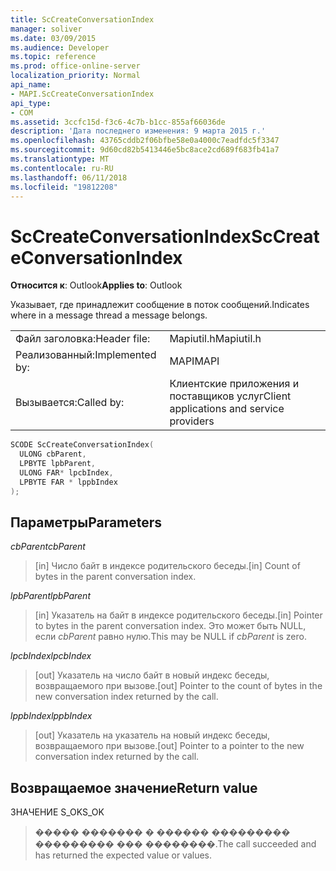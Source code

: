 ```yaml
---
title: ScCreateConversationIndex
manager: soliver
ms.date: 03/09/2015
ms.audience: Developer
ms.topic: reference
ms.prod: office-online-server
localization_priority: Normal
api_name:
- MAPI.ScCreateConversationIndex
api_type:
- COM
ms.assetid: 3ccfc15d-f3c6-4c7b-b1cc-855af66036de
description: 'Дата последнего изменения: 9 марта 2015 г.'
ms.openlocfilehash: 43765cddb2f06bfbe58e0a4000c7eadfdc5f3347
ms.sourcegitcommit: 9d60cd82b5413446e5bc8ace2cd689f683fb41a7
ms.translationtype: MT
ms.contentlocale: ru-RU
ms.lasthandoff: 06/11/2018
ms.locfileid: "19812208"
---
```

# <a name="sccreateconversationindex"></a><span data-ttu-id="9f3bd-103">ScCreateConversationIndex</span><span class="sxs-lookup"><span data-stu-id="9f3bd-103">ScCreateConversationIndex</span></span>

  
  
<span data-ttu-id="9f3bd-104">**Относится к**: Outlook</span><span class="sxs-lookup"><span data-stu-id="9f3bd-104">**Applies to**: Outlook</span></span> 
  
<span data-ttu-id="9f3bd-105">Указывает, где принадлежит сообщение в поток сообщений.</span><span class="sxs-lookup"><span data-stu-id="9f3bd-105">Indicates where in a message thread a message belongs.</span></span> 
  
|||
|:-----|:-----|
|<span data-ttu-id="9f3bd-106">Файл заголовка:</span><span class="sxs-lookup"><span data-stu-id="9f3bd-106">Header file:</span></span>  <br/> |<span data-ttu-id="9f3bd-107">Mapiutil.h</span><span class="sxs-lookup"><span data-stu-id="9f3bd-107">Mapiutil.h</span></span>  <br/> |
|<span data-ttu-id="9f3bd-108">Реализованный:</span><span class="sxs-lookup"><span data-stu-id="9f3bd-108">Implemented by:</span></span>  <br/> |<span data-ttu-id="9f3bd-109">MAPI</span><span class="sxs-lookup"><span data-stu-id="9f3bd-109">MAPI</span></span>  <br/> |
|<span data-ttu-id="9f3bd-110">Вызывается:</span><span class="sxs-lookup"><span data-stu-id="9f3bd-110">Called by:</span></span>  <br/> |<span data-ttu-id="9f3bd-111">Клиентские приложения и поставщиков услуг</span><span class="sxs-lookup"><span data-stu-id="9f3bd-111">Client applications and service providers</span></span>  <br/> |
   
```cpp
SCODE ScCreateConversationIndex(
  ULONG cbParent,
  LPBYTE lpbParent,
  ULONG FAR* lpcbIndex,
  LPBYTE FAR * lppbIndex
);
```

## <a name="parameters"></a><span data-ttu-id="9f3bd-112">Параметры</span><span class="sxs-lookup"><span data-stu-id="9f3bd-112">Parameters</span></span>

 <span data-ttu-id="9f3bd-113">_cbParent_</span><span class="sxs-lookup"><span data-stu-id="9f3bd-113">_cbParent_</span></span>
  
> <span data-ttu-id="9f3bd-114">[in] Число байт в индексе родительского беседы.</span><span class="sxs-lookup"><span data-stu-id="9f3bd-114">[in] Count of bytes in the parent conversation index.</span></span>
    
 <span data-ttu-id="9f3bd-115">_lpbParent_</span><span class="sxs-lookup"><span data-stu-id="9f3bd-115">_lpbParent_</span></span>
  
> <span data-ttu-id="9f3bd-116">[in] Указатель на байт в индексе родительского беседы.</span><span class="sxs-lookup"><span data-stu-id="9f3bd-116">[in] Pointer to bytes in the parent conversation index.</span></span> <span data-ttu-id="9f3bd-117">Это может быть NULL, если _cbParent_ равно нулю.</span><span class="sxs-lookup"><span data-stu-id="9f3bd-117">This may be NULL if  _cbParent_ is zero.</span></span> 
    
 <span data-ttu-id="9f3bd-118">_lpcbIndex_</span><span class="sxs-lookup"><span data-stu-id="9f3bd-118">_lpcbIndex_</span></span>
  
> <span data-ttu-id="9f3bd-119">[out] Указатель на число байт в новый индекс беседы, возвращаемого при вызове.</span><span class="sxs-lookup"><span data-stu-id="9f3bd-119">[out] Pointer to the count of bytes in the new conversation index returned by the call.</span></span> 
    
 <span data-ttu-id="9f3bd-120">_lppbIndex_</span><span class="sxs-lookup"><span data-stu-id="9f3bd-120">_lppbIndex_</span></span>
  
> <span data-ttu-id="9f3bd-121">[out] Указатель на указатель на новый индекс беседы, возвращаемого при вызове.</span><span class="sxs-lookup"><span data-stu-id="9f3bd-121">[out] Pointer to a pointer to the new conversation index returned by the call.</span></span>
    
## <a name="return-value"></a><span data-ttu-id="9f3bd-122">Возвращаемое значение</span><span class="sxs-lookup"><span data-stu-id="2">Return value</span></span>

<span data-ttu-id="9f3bd-123">ЗНАЧЕНИЕ S_OK</span><span class="sxs-lookup"><span data-stu-id="9f3bd-123">S_OK</span></span> 
  
> <span data-ttu-id="9f3bd-124">����� ������� � ������ ��������� ��������� ��� ��������.</span><span class="sxs-lookup"><span data-stu-id="9f3bd-124">The call succeeded and has returned the expected value or values.</span></span>
    

